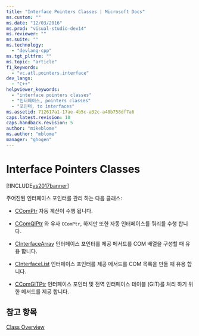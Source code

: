 ```yaml
---
title: "Interface Pointers Classes | Microsoft Docs"
ms.custom: ""
ms.date: "12/03/2016"
ms.prod: "visual-studio-dev14"
ms.reviewer: ""
ms.suite: ""
ms.technology: 
  - "devlang-cpp"
ms.tgt_pltfrm: ""
ms.topic: "article"
f1_keywords: 
  - "vc.atl.pointers.interface"
dev_langs: 
  - "C++"
helpviewer_keywords: 
  - "interface pointers classes"
  - "인터페이스, pointers classes"
  - "포인터, to interfaces"
ms.assetid: 712617a1-17ae-4b5c-a32c-a48b758df7a6
caps.latest.revision: 10
caps.handback.revision: 5
author: "mikeblome"
ms.author: "mblome"
manager: "ghogen"
---
```

# Interface Pointers Classes
[!INCLUDE[vs2017banner](../assembler/inline/includes/vs2017banner.md)]

주어진된 인터페이스 포인터를 관리 하는 다음 클래스:  
  
-   [CComPtr](../atl/reference/ccomptr-class.md) 자동 계산이 수행 됩니다.  
  
-   [CComQIPtr](../atl/reference/ccomqiptr-class.md) 와 유사 `CComPtr`, 하지만 또한 자동 인터페이스를 쿼리를 수행 합니다.  
  
-   [CInterfaceArray](../atl/reference/cinterfacearray-class.md) 인터페이스 포인터를 제공 메서드를 COM 배열을 구성할 때 유용 합니다.  
  
-   [CInterfaceList](../atl/reference/cinterfacelist-class.md) 인터페이스 포인터를 제공 메서드를 COM 목록을 만들 때 유용 합니다.  
  
-   [CComGITPtr](../atl/reference/ccomgitptr-class.md) 인터페이스 포인터 및 전역 인터페이스 테이블 \(GIT\)를 처리 하기 위한 메서드를 제공 합니다.  
  
## 참고 항목  
 [Class Overview](../atl/atl-class-overview.md)